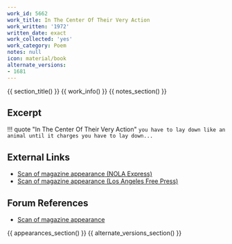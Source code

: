 ```yaml
---
work_id: 5662
work_title: In The Center Of Their Very Action
work_written: '1972'
written_date: exact
work_collected: 'yes'
work_category: Poem
notes: null
icon: material/book
alternate_versions:
- 1681
---
```


{{ section_title() }}
{{ work_info() }}
{{ notes_section() }}
## Excerpt
!!! quote "In The Center Of Their Very Action"
    ```
    you have to lay down like an animal
    until it
    charges you
    have to lay down...
    ```

## External Links
- [Scan of magazine appearance (NOLA Express)](https://www.jstor.org/action/doBasicSearch?Query=%22nola+express%22)
- [Scan of magazine appearance (Los Angeles Free Press)](https://www.jstor.org/action/doBasicSearch?Query=pt%3A%28%22Los+Angeles+Free+Press%22%29)

## Forum References
- [Scan of magazine appearance](https://bukowskiforum.com/threads/in-the-center-of-their-very-action-nola-express.12535/)

{{ appearances_section() }}
{{ alternate_versions_section() }}